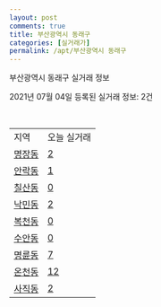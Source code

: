 ```yaml
---
layout: post
comments: true
title: 부산광역시 동래구
categories: [실거래가]
permalink: /apt/부산광역시 동래구
---
```


부산광역시 동래구 실거래 정보

2021년 07월 04일 등록된 실거래 정보: 2건

<script type="text/javascript">
  google.charts.load('current', {'packages':['corechart']});
  google.charts.setOnLoadCallback(drawChart);

  function drawChart() {
    var data = google.visualization.arrayToDataTable([['거래일', '매매', '전월세', '전매'], ['20-07', 641, 310, 71], ['20-08', 473, 254, 44], ['20-09', 612, 278, 62], ['20-10', 1061, 339, 52], ['20-11', 889, 318, 32], ['20-12', 228, 297, 10], ['21-01', 192, 282, 17], ['21-02', 184, 229, 8], ['21-03', 283, 256, 15], ['21-04', 255, 202, 9], ['21-05', 361, 197, 15], ['21-06', 164, 137, 1]]);

    var options = {
      title: '최근 유형별 거래량 추이',
      legend: { position: 'bottom' }
    };

    var chart = new google.visualization.LineChart(document.getElementById('columnchart_material'));
    chart.draw(data, (options));
  }
</script>

<div id="columnchart_material" style="width: 95%; margin-left: -35px"></div>
<br>
<table class="sortable">
  <tr>
    <td>지역</td>
    <td>오늘 실거래</td>
  </tr>

  
  <tr class="item">
    <td><a href="부산광역시 동래구 명장동">명장동</a></td>
    <td><a href="부산광역시 동래구 명장동">2</a></td>
  </tr>
    

  <tr class="item">
    <td><a href="부산광역시 동래구 안락동">안락동</a></td>
    <td><a href="부산광역시 동래구 안락동">1</a></td>
  </tr>
    

  <tr class="item">
    <td><a href="부산광역시 동래구 칠산동">칠산동</a></td>
    <td><a href="부산광역시 동래구 칠산동">0</a></td>
  </tr>
    

  <tr class="item">
    <td><a href="부산광역시 동래구 낙민동">낙민동</a></td>
    <td><a href="부산광역시 동래구 낙민동">2</a></td>
  </tr>
    

  <tr class="item">
    <td><a href="부산광역시 동래구 복천동">복천동</a></td>
    <td><a href="부산광역시 동래구 복천동">0</a></td>
  </tr>
    

  <tr class="item">
    <td><a href="부산광역시 동래구 수안동">수안동</a></td>
    <td><a href="부산광역시 동래구 수안동">0</a></td>
  </tr>
    

  <tr class="item">
    <td><a href="부산광역시 동래구 명륜동">명륜동</a></td>
    <td><a href="부산광역시 동래구 명륜동">7</a></td>
  </tr>
    

  <tr class="item">
    <td><a href="부산광역시 동래구 온천동">온천동</a></td>
    <td><a href="부산광역시 동래구 온천동">12</a></td>
  </tr>
    

  <tr class="item">
    <td><a href="부산광역시 동래구 사직동">사직동</a></td>
    <td><a href="부산광역시 동래구 사직동">2</a></td>
  </tr>
    


</table>


    